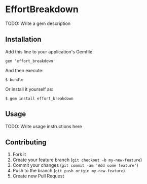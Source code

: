# EffortBreakdown

TODO: Write a gem description

## Installation

Add this line to your application's Gemfile:

    gem 'effort_breakdown'

And then execute:

    $ bundle

Or install it yourself as:

    $ gem install effort_breakdown

## Usage

TODO: Write usage instructions here

## Contributing

1. Fork it
2. Create your feature branch (`git checkout -b my-new-feature`)
3. Commit your changes (`git commit -am 'Add some feature'`)
4. Push to the branch (`git push origin my-new-feature`)
5. Create new Pull Request
